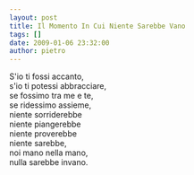 ```yaml
---
layout: post
title: Il Momento In Cui Niente Sarebbe Vano
tags: []
date: 2009-01-06 23:32:00
author: pietro
---
```

S'io ti fossi accanto,<br/>s'io ti potessi abbracciare,<br/>se fossimo tra me e te,<br/>se ridessimo assieme,<br/>niente sorriderebbe<br/>niente piangerebbe<br/>niente proverebbe<br/>niente sarebbe,<br/>noi mano nella mano,<br/>nulla sarebbe invano.
